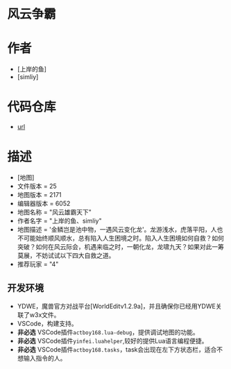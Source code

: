 # 风云争霸

# 作者
* [上岸的鱼]
* [simliy]

# 代码仓库
* [url](https://github.com/vaeryh/fyzb.git)

# 描述
* [地图]
* 文件版本 = 25
* 地图版本 = 2171
* 编辑器版本 = 6052
* 地图名称 = "风云雄霸天下"
* 作者名字 = "上岸的鱼、simliy"
* 地图描述 = '金鳞岂是池中物，一遇风云变化龙'。龙游浅水，虎落平阳，人也不可能始终顺风顺水，总有陷入人生困境之时。陷入人生困境如何自救？如何突破？如何在风云际会，机遇来临之时，一朝化龙，龙啸九天？如果对此一筹莫展，不妨试试以下四大自救之道。
* 推荐玩家 = "4"

## 开发环境

* YDWE，魔兽官方对战平台[WorldEditv1.2.9a]，并且确保你已经用YDWE关联了w3x文件。
* VSCode，构建支持。
* **非必选** VSCode插件`actboy168.lua-debug`，提供调试地图的功能。
* **非必选** VSCode插件`yinfei.luahelper`,较好的提供Lua语言编程便捷。
* **非必选** VSCode插件`actboy168.tasks`，task会出现在左下方状态栏，适合不想输入指令的人。
